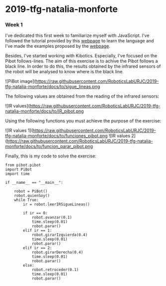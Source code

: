 # 2019-tfg-natalia-monforte
### Week 1
I've dedicated this first week to familiarize myself with JavaScript. I've followed the tutorial provided by this [webpage] to learn the language and I've made the examples proposed by the [webpage].

[webpage]: http://w3schools.com

Besides, I've started working with Kibotics. Especially, I've focused on the Pibot follows-lines. The aim of this exercise is to achive the Pibot follows a black line. In order to do this, the results obtained by the infrared sensors of the robot will be analysed to know where is the black line.

![PiBot image](https://raw.githubusercontent.com/RoboticsLabURJC/2019-tfg-natalia-monforte/docs/to/sigue_lineas.png

The following values are obtained from the reading of the infrared sensors:

![IR values](https://raw.githubusercontent.com/RoboticsLabURJC/2019-tfg-natalia-monforte/docs/to/IR_pibot.png

Using the following functions you must achieve the purpose of the exercise:

![IR values 1](https://raw.githubusercontent.com/RoboticsLabURJC/2019-tfg-natalia-monforte/docs/to/funciones_pibot.png
![IR values 2](https://raw.githubusercontent.com/RoboticsLabURJC/2019-tfg-natalia-monforte/docs/to/funcion_parar_pibot.png


Finally, this is my code to solve the exercise:
```
from pibot.pibot 
import PiBot
import time

if __name__ == "__main__":

    robot = PiBot()   
    robot.quienSoy() 
    while True:
        ir = robot.leerIRSigueLineas()
       
        if ir == 0:
            robot.avanzar(0.1)
            time.sleep(0.01)
            robot.parar()
        elif ir == 1:
            robot.girarIzquierda(0.4)
            time.sleep(0.01)
            robot.parar()
        elif ir == 2:
            robot.girarDerecha(0.4)
            time.sleep(0.01)
            robot.parar()
        else:
            robot.retroceder(0.1)
            time.sleep(0.01)
            robot.parar()
 ```

